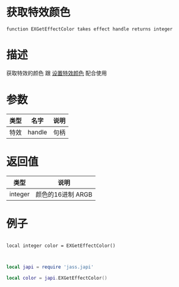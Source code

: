 
# 获取特效颜色
```jass
function EXGetEffectColor takes effect handle returns integer 

```
# 描述
获取特效的颜色  跟 [设置特效颜色](Japi/设置特效颜色.md) 配合使用

# 参数
类型|名字|说明
--|--|--
特效|handle| 句柄


# 返回值
类型|说明
--|--
integer|颜色的16进制 ARGB


# 例子

```jass

local integer color = EXGetEffectColor()

```

```lua


local japi = require 'jass.japi'

local color = japi.EXGetEffectColor()

```

